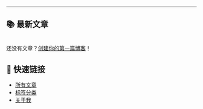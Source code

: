 ---

<style>
.VPHome {
  padding-bottom: 48px;
}
</style>

## 📚 最新文章

<div style="margin-top: 2rem;">

还没有文章？[创建你的第一篇博客](/posts/my-first-post)！

</div>

## 🔗 快速链接

- [所有文章](/posts/)
- [标签分类](/tags)
- [关于我](/about)